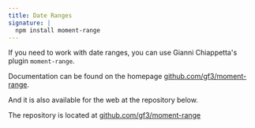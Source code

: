 ```yaml
---
title: Date Ranges
signature: |
  npm install moment-range
---
```



If you need to work with date ranges, you can use Gianni Chiappetta's plugin `moment-range`.

Documentation can be found on the homepage [github.com/gf3/moment-range](https://github.com/gf3/moment-range).

And it is also available for the web at the repository below.

The repository is located at [github.com/gf3/moment-range](https://github.com/gf3/moment-range)
